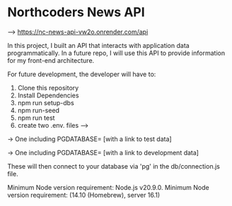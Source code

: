 # Northcoders News API

--> https://nc-news-api-vw2o.onrender.com/api 


In this project, I built an API that interacts with application data programmatically. In a future repo, I will use this API to provide information for my front-end architecture.


For future development, the developer will have to:

1. Clone this repository
2. Install Dependencies
3. npm run setup-dbs
4. npm run-seed
5. npm run test
6. create two .env. files -->

-> One including PGDATABASE= [with a link to test data]

-> One including PGDATABASE= [with a link to development data]

These will then connect to your database via 'pg' in the db/connection.js file.


Minimum Node version requirement:  Node.js v20.9.0.
Minimum Node version requirement:  (14.10 (Homebrew), server 16.1)


